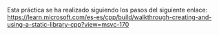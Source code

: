 Esta práctica se ha realizado siguiendo los pasos del siguiente enlace: https://learn.microsoft.com/es-es/cpp/build/walkthrough-creating-and-using-a-static-library-cpp?view=msvc-170
